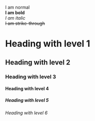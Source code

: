 I am normal  
**I am bold**  
_I am italic_  
~~I am strike-through~~  

Heading with level 1
====================
Heading with level 2
--------------------
### Heading with level 3
#### Heading with level 4
##### Heading with level 5
###### Heading with level 6
